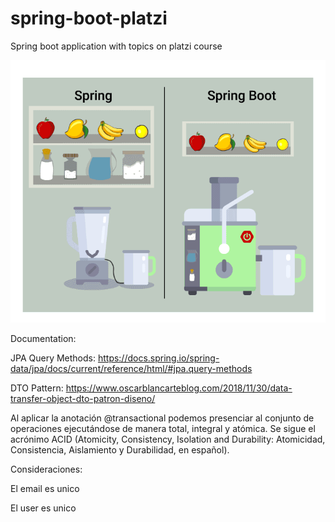 # spring-boot-platzi
Spring boot application with topics on platzi course

![](Spring.gif)

Documentation: 

JPA Query Methods: https://docs.spring.io/spring-data/jpa/docs/current/reference/html/#jpa.query-methods

DTO Pattern: https://www.oscarblancarteblog.com/2018/11/30/data-transfer-object-dto-patron-diseno/

Al aplicar la anotación @transactional podemos presenciar al conjunto de operaciones ejecutándose de manera total, integral y atómica. Se sigue el acrónimo ACID (Atomicity, Consistency, Isolation and Durability: Atomicidad, Consistencia, Aislamiento y Durabilidad, en español).

Consideraciones:

El email es unico

El user es unico
